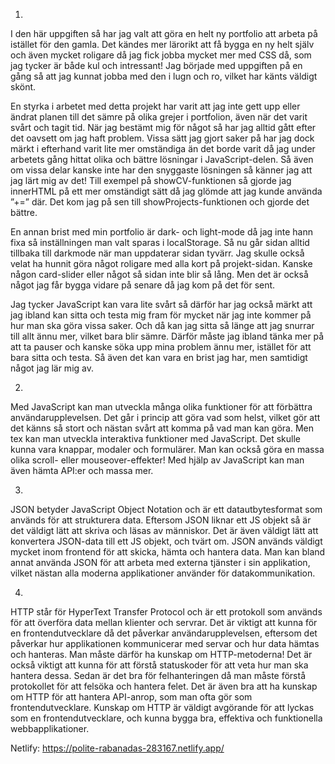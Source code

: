  1. 
 I den här uppgiften så har jag valt att göra en helt ny portfolio att arbeta på istället för den gamla. Det kändes mer lärorikt att få bygga en ny helt själv och även mycket roligare då jag fick jobba mycket mer med CSS då, som jag tycker är både kul och intressant! Jag började med uppgiften på en gång så att jag kunnat jobba med den i lugn och ro, vilket har känts väldigt skönt.

En styrka i arbetet med detta projekt har varit att jag inte gett upp eller ändrat planen till det sämre på olika grejer i portfolion, även när det varit svårt och tagit tid. När jag bestämt mig för något så har jag alltid gått efter det oavsett om jag haft problem. Vissa sätt jag gjort saker på har jag dock märkt i efterhand varit lite mer omständiga än det borde varit då jag under arbetets gång hittat olika och bättre lösningar i JavaScript-delen. Så även om vissa delar kanske inte har den snyggaste lösningen så känner jag att jag lärt mig av det! Till exempel på showCV-funktionen så gjorde jag innerHTML på ett mer omständigt sätt då jag glömde att jag kunde använda ”+=” där. Det kom jag på sen till showProjects-funktionen och gjorde det bättre.

En annan brist med min portfolio är dark- och light-mode då jag inte hann fixa så inställningen man valt sparas i localStorage. Så nu går sidan alltid tillbaka till darkmode när man uppdaterar sidan tyvärr. Jag skulle också velat ha hunnit göra något roligare med alla kort på projekt-sidan. Kanske någon card-slider eller något så sidan inte blir så lång. Men det är också något jag får bygga vidare på senare då jag kom på det för sent.

Jag tycker JavaScript kan vara lite svårt så därför har jag också märkt att jag ibland kan sitta och testa mig fram för mycket när jag inte kommer på hur man ska göra vissa saker. Och då kan jag sitta så länge att jag snurrar till allt ännu mer, vilket bara blir sämre. Därför måste jag ibland tänka mer på att ta pauser och kanske söka upp mina problem ännu mer, istället för att bara sitta och testa. Så även det kan vara en brist jag har, men samtidigt något jag lär mig av.

2. 
Med JavaScript kan man utveckla många olika funktioner för att förbättra användarupplevelsen. Det går i princip att göra vad som helst, vilket gör att det känns så stort och nästan svårt att komma på vad man kan göra. Men tex kan man utveckla interaktiva funktioner med JavaScript. Det skulle kunna vara knappar, modaler och formulärer. Man kan också göra en massa olika scroll- eller mouseover-effekter! Med hjälp av JavaScript kan man även hämta API:er och massa mer.

3. 
JSON betyder JavaScript Object Notation och är ett datautbytesformat som används för att strukturera data. Eftersom JSON liknar ett JS objekt så är det väldigt lätt att skriva och läsas av människor. Det är även väldigt lätt att konvertera JSON-data till ett JS objekt, och tvärt om. JSON används väldigt mycket inom frontend för att skicka, hämta och hantera data. Man kan bland annat använda JSON för att arbeta med externa tjänster i sin applikation, vilket nästan alla moderna applikationer använder för datakommunikation.

4. 
HTTP står för HyperText Transfer Protocol och är ett protokoll som används för att överföra data mellan klienter och servrar. Det är viktigt att kunna för en frontendutvecklare då det påverkar användarupplevelsen, eftersom det påverkar hur applikationen kommunicerar med servar och hur data hämtas och hanteras. Man måste därför ha kunskap om HTTP-metoderna! Det är också viktigt att kunna för att förstå statuskoder för att veta hur man ska hantera dessa. Sedan är det bra för felhanteringen då man måste förstå protokollet för att felsöka och hantera felet. Det är även bra att ha kunskap om HTTP för att hantera API-anrop, som man ofta gör som frontendutvecklare. Kunskap om HTTP är väldigt avgörande för att lyckas som en frontendutvecklare, och kunna bygga bra, effektiva och funktionella webbapplikationer.

Netlify: https://polite-rabanadas-283167.netlify.app/
